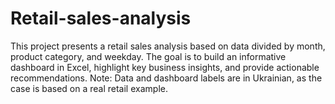 # Retail-sales-analysis
This project presents a retail sales analysis based on data divided by month, product category, and weekday. The goal is to build an informative dashboard in Excel, highlight key business insights, and provide actionable recommendations. Note: Data and dashboard labels are in Ukrainian, as the case is based on a real retail example.
